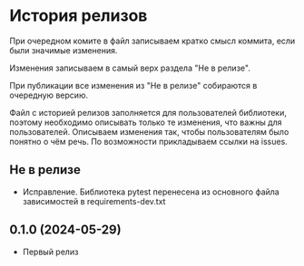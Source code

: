 История релизов
===============

При очередном комите в файл записываем кратко смысл коммита, если были значимые изменения.

Изменения записываем в самый верх раздела "Не в релизе".

При публикации все изменения из "Не в релизе" собираются в очередную версию.

Файл с историей релизов заполняется для пользователей библиотеки, поэтому необходимо описывать только те изменения, что важны для пользователей. Описываем изменения так, чтобы пользователям было понятно о чём речь. По возможности прикладываем ссылки на issues.


Не в релизе
------------------------

- Исправление. Библиотека pytest перенесена из основного файла зависимостей в requirements-dev.txt 


0.1.0 (2024-05-29)
------------------------

- Первый релиз
